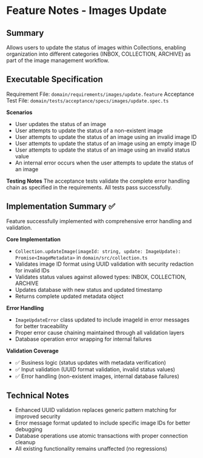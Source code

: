 # Feature Notes - Images Update

## Summary
Allows users to update the status of images within Collections, enabling organization into different categories (INBOX, COLLECTION, ARCHIVE) as part of the image management workflow.

## Executable Specification
Requirement File: `domain/requirements/images/update.feature`
Acceptance Test File: `domain/tests/acceptance/specs/images/update.spec.ts`

**Scenarios**
- User updates the status of an image
- User attempts to update the status of a non-existent image  
- User attempts to update the status of an image using an invalid image ID
- User attempts to update the status of an image using an empty image ID
- User attempts to update the status of an image using an invalid status value
- An internal error occurs when the user attempts to update the status of an image

**Testing Notes**
The acceptance tests validate the complete error handling chain as specified in the requirements. All tests pass successfully.

## Implementation Summary ✅
Feature successfully implemented with comprehensive error handling and validation.

**Core Implementation**
- `Collection.updateImage(imageId: string, update: ImageUpdate): Promise<ImageMetadata>` in `domain/src/collection.ts`
- Validates image ID format using UUID validation with security redaction for invalid IDs
- Validates status values against allowed types: INBOX, COLLECTION, ARCHIVE
- Updates database with new status and updated timestamp
- Returns complete updated metadata object

**Error Handling**
- `ImageUpdateError` class updated to include imageId in error messages for better traceability
- Proper error cause chaining maintained through all validation layers
- Database operation error wrapping for internal failures

**Validation Coverage**
- ✅ Business logic (status updates with metadata verification)
- ✅ Input validation (UUID format validation, invalid status values)  
- ✅ Error handling (non-existent images, internal database failures)

## Technical Notes
- Enhanced UUID validation replaces generic pattern matching for improved security
- Error message format updated to include specific image IDs for better debugging
- Database operations use atomic transactions with proper connection cleanup
- All existing functionality remains unaffected (no regressions)